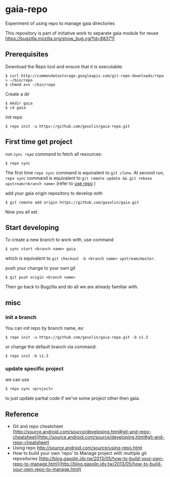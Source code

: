 gaia-repo
=================

Experiment of using repo to manage gaia directories

This repository is part of initiative work to separate gaia module for reuse
https://bugzilla.mozilla.org/show_bug.cgi?id=883711


## Prerequisites

Download the Repo tool and ensure that it is executable:

    $ curl http://commondatastorage.googleapis.com/git-repo-downloads/repo > ~/bin/repo
    $ chmod a+x ~/bin/repo

Create a dir

    $ mkdir gaia
    $ cd gaia

init repo

    $ repo init -u https://github.com/gasolin/gaia-repo.git


## First time get project

run `sync repo` command to fetch all resources:

    $ repo sync

The first time `repo sync` command is equivalent to `git clone`.
At second run, `repo sync` command is equivalent to `git remote update && git rebase upstream/<branch name>` (refer to [use repo](http://source.android.com/source/using-repo.html) )

add your gaia origin repository to develop with

    $ git remote add origin https://github.com/gasolin/gaia.git

Now you all set.

## Start developing

To create a new branch to work with, use command 

    $ sync start <branch name> gaia

which is equivalent to `git checkout -b <branch name> upstream/master`.

push your change to your own git

    $ git push origin <branch name>

Then go back to Bugzilla and do all we are already familiar with.

## misc

### init a branch

You can init repo by branch name, ex:

    $ repo init -u https://github.com/gasolin/gaia-repo.git -b v1.3

or change the default branch via command:

    $ repo init -b v1.3

### update specific project

we can use

    $ repo sync <project>

to just update partial code if we've some project other then gaia.


## Reference

* Git and repo cheatsheet [http://source.android.com/source/developing.html#git-and-repo-cheatsheet](http://source.android.com/source/developing.html#git-and-repo-cheatsheet)
* Using repo http://source.android.com/source/using-repo.html
* How to build your own 'repo' to Manage project with multiple git repositories  [http://blog.gasolin.idv.tw/2013/05/how-to-build-your-own-repo-to-manage.html](http://blog.gasolin.idv.tw/2013/05/how-to-build-your-own-repo-to-manage.html)

